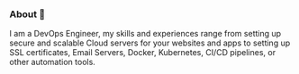### About 👋

I am a DevOps Engineer, my skills and experiences range from setting up secure and scalable Cloud servers for your websites and apps to setting up SSL certificates, Email Servers, Docker, Kubernetes, CI/CD pipelines, or other automation tools.


